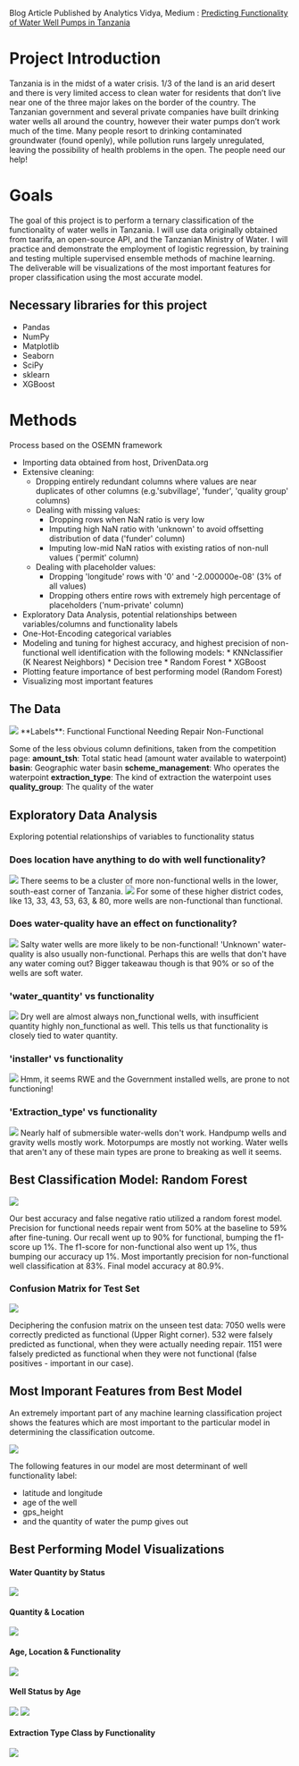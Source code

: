 Blog Article Published by Analytics Vidya, Medium : [Predicting Functionality of Water Well Pumps in Tanzania](https://medium.com/analytics-vidhya/predicting-functionality-of-water-well-pumps-in-tanzania-using-random-forest-6c25844a517e)

# Project Introduction
Tanzania is in the midst of a water crisis. 1/3 of the land is an arid desert and there is very limited access to clean water for residents that don’t live near one of the three major lakes on the border of the country. The Tanzanian government and several private companies have built drinking water wells all around the country, however their water pumps don’t work much of the time. Many people resort to drinking contaminated groundwater (found openly), while pollution runs largely unregulated, leaving the possibility of health problems in the open. The people need our help!

# Goals 
The goal of this project is to perform a ternary classification of the functionality of water wells in Tanzania. I will use data originally obtained from taarifa, an open-source API, and the Tanzanian Ministry of Water. I will practice and demonstrate the employment of logistic regression, by training and testing multiple supervised ensemble methods of machine learning. The deliverable will be visualizations of the most important features for proper classification using the most accurate model.

## Necessary libraries for this project
* Pandas
* NumPy
* Matplotlib
* Seaborn
* SciPy
* sklearn
* XGBoost 

# Methods
Process based on the OSEMN framework
* Importing data obtained from host, DrivenData.org
* Extensive cleaning:
    * Dropping entirely redundant columns where values are near duplicates of other columns (e.g.'subvillage', 'funder', 'quality       group' columns)
    * Dealing with missing values:
        * Dropping rows when NaN ratio is very low 
        * Imputing high NaN ratio with 'unknown' to avoid offsetting distribution of data ('funder' column)
        * Imputing low-mid NaN ratios with existing ratios of non-null values ('permit' column)
    * Dealing with placeholder values:
        * Dropping 'longitude' rows with '0' and '-2.000000e-08' (3% of all values)
        * Dropping others entire rows with extremely high percentage of placeholders ('num-private' column)
* Exploratory Data Analysis, potential relationships between variables/columns and functionality labels
* One-Hot-Encoding categorical variables
* Modeling and tuning for highest accuracy, and highest precision of non-functional well identification with the following                 models:
        * KNNclassifier (K Nearest Neighbors)
        * Decision tree
        * Random Forest
        * XGBoost
* Plotting feature importance of best performing model (Random Forest)
* Visualizing most important features

## The Data
<img src='~/../Images/dfhead.png'>
**Labels**:
Functional
Functional Needing Repair
Non-Functional

Some of the less obvious column definitions, taken from the competition page:
**amount_tsh**: Total static head (amount water available to waterpoint)
**basin**: Geographic water basin
**scheme_management**: Who operates the waterpoint
**extraction_type**: The kind of extraction the waterpoint uses
**quality_group**: The quality of the water

## Exploratory Data Analysis
Exploring potential relationships of variables to functionality status

### Does location have anything to do with well functionality?
<img src='~/../Images/output_141_0.png'>
There seems to be a cluster of more non-functional wells in the lower, south-east corner of Tanzania.

<img src='~/../Images/output_145_0.png'>
For some of these higher district codes, like 13, 33, 43, 53, 63, & 80, more wells are non-functional than functional.

### Does water-quality have an effect on functionality?
<img src='~/../Images/output_148_0.png'>
Salty water wells are more likely to be non-functional! 'Unknown' water-quality is also usually non-functional. Perhaps this are wells that don't have any water coming out? Bigger takeawau though is that 90% or so of the wells are soft water.

### 'water_quantity' vs functionality
<img src='~/../Images/output_152_0.png'>
Dry well are almost always non_functional wells, with insufficient quantity highly non_functional as well. This tells us that functionality is closely tied to water quantity.

### 'installer' vs functionality
<img src='~/../Images/output_164_0.png'>
Hmm, it seems RWE and the Government installed wells, are prone to not functioning! 

### 'Extraction_type' vs functionality
<img src='~/../Images/output_167_0.png'>
Nearly half of submersible water-wells don't work. Handpump wells and gravity wells mostly work. Motorpumps are mostly not working. Water wells that aren't any of these main types are prone to breaking as well it seems.


## Best Classification Model: Random Forest

<img src='~/../Images/bestmodel_report.png'>

Our best accuracy and false negative ratio utilized a random forest model. Precision for functional needs repair went from 50% at the baseline to 59% after fine-tuning. Our recall went up to 90% for functional, bumping the f1-score up 1%. The f1-score for non-functional also went up 1%, thus bumping our accuracy up 1%. Most importantly precision for non-functional well classification at 83%. Final model accuracy at 80.9%. 

### Confusion Matrix for Test Set 

<img src='~/../Images/confusion_matrix_testset.png'>

Deciphering the confusion matrix on the unseen test data: 7050 wells were correctly predicted as functional (Upper Right corner). 532 were falsely predicted as functional, when they were actually needing repair. 1151 were falsely predicted as functional when they were not functional (false positives - important in our case).

## Most Imporant Features from Best Model

An extremely important part of any machine learning classification project shows the features which are most important to the particular model in determining the classification outcome. 

<img src='~/../Images/most_important_features.png'>

The following features in our model are most determinant of well functionality label:
* latitude and longitude 
* age of the well
* gps_height
* and the quantity of water the pump gives out

## Best Performing Model Visualizations

#### Water Quantity by Status

<img src='~/../Images/output_301_0.png'>

#### Quantity & Location

<img src='~/../Images/output_303_0.png'>

#### Age, Location & Functionality

<img src='~/../Images/output_307_0.png'>

#### Well Status by Age

<img src='~/../Images/output_310_0.png'>

<img src='~/../Images/output_313_0.png'>

#### Extraction Type Class by Functionality

<img src='~/../Images/output_315_0.png'>
